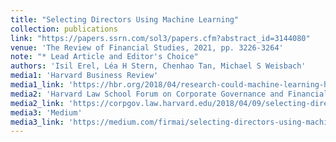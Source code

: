```yaml
---
title: "Selecting Directors Using Machine Learning"
collection: publications
link: "https://papers.ssrn.com/sol3/papers.cfm?abstract_id=3144080"
venue: 'The Review of Financial Studies, 2021, pp. 3226-3264'
note: "* Lead Article and Editor's Choice"
authors: 'Isil Erel, Léa H Stern, Chenhao Tan, Michael S Weisbach'
media1: 'Harvard Business Review'
media1_link: 'https://hbr.org/2018/04/research-could-machine-learning-help-companies-select-better-board-directors'
media2: 'Harvard Law School Forum on Corporate Governance and Financial Regulation'
media2_link: 'https://corpgov.law.harvard.edu/2018/04/09/selecting-directors-using-machine-learning/'
media3: 'Medium'
media3_link: 'https://medium.com/firmai/selecting-directors-using-machine-learning-b1663bf3b7e4'
---
```

